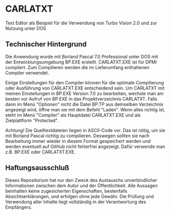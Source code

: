 # CARLATXT

Text Editor als Beispiel für die Verwendung von Turbo Vision 2.0 und zur Nutzung unter DOS

## Technischer Hintergrund

Die Anwendung wurde mit Borland Pascal 7.0 Professional unter DOS mit der Entwicklungsumgebung BP.EXE erstellt. CARLATXT.EXE ist für DPMI compilert. Zum Compilieren werden die im Lieferumfang enthaltenen Compiler verwendet.

Einige Einstellungen für den Compiler können für die optimale Compilierung oder Ausführung von CARLATXT.EXE entscheidend sein. Um CARLATXT mit meinen Einstellungen in BP.EXE Version 7.0 zu bearbeiten, wechsle man am besten vor Aufruf von BP.EXE in das Projektverzeichnis CARLATXT. Falls dann im Menü "Optionen" nicht die Datei BP.TP aus demselben Verzeichnis angezeigt wird, öffne man sie mit dem Befehl "Laden". Wenn alles richtig ist, steht im Menü "Compiler" als Hauptdatei CARLATXT.EXE und als Zielplattform "Protected".

Achtung! Die Quelltextdateien liegen in ASCII-Code vor. Das ist nötig, um sie mit Borland Pascal richtig zu compilieren. Deswegen sollten sie nach Bearbeitung immer wieder in diesem Format gespeichert werden und werden eventuell auf GitHub nicht fehlerfrei angezeigt. Dafür verwende man z.B. BP.EXE oder CARLATXT.EXE.

## Haftungsausschluß

Dieses Repositorium hat nur den Zweck des Austauschs unverbindlicher Informationen zwischen dem Autor und der Öffentlichkeit. 
Alle Aussagen beinhalten keine zugesicherten Eigenschaften, bestenfalls Absichtserklärungen, und erfolgen ohne jede Gewähr. Die Prüfung und Verwendung aller Inhalte liegt vollständig in der Verantwortung des Empfängers.
